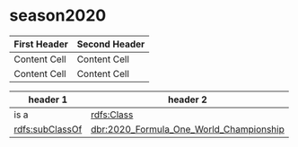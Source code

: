 # season2020

| First Header  | Second Header |
| ------------- | ------------- |
| Content Cell  | Content Cell  |
| Content Cell  | Content Cell  |

| header 1 | header 2 |
| ----- | ----- |
| is a | [rdfs:Class](http://www.w3.org/2000/01/rdf-schema#Class) |
| [rdfs:subClassOf](http://www.w3.org/2000/01/rdf-schema#subClassOf) | [dbr:2020_Formula_One_World_Championship](https://dbpedia.org/resource/) |